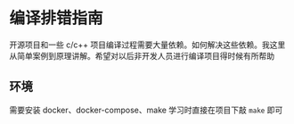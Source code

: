 # 编译排错指南

开源项目和一些 c/c++ 项目编译过程需要大量依赖。如何解决这些依赖。我这里从简单案例到原理讲解。希望对以后非开发人员进行编译项目得时候有所帮助
## 环境
需要安装 docker、docker-compose、make
学习时直接在项目下敲 `make` 即可